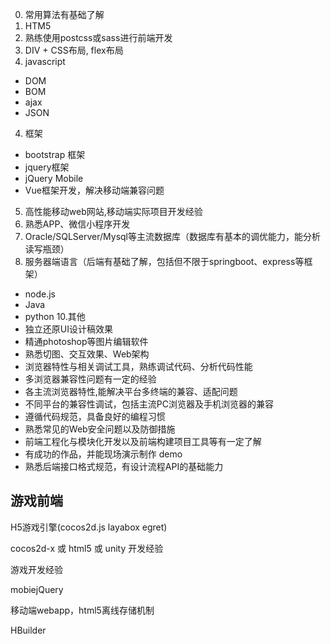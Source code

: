 0. 常用算法有基础了解
1. HTM5
2. 熟练使用postcss或sass进行前端开发
3. DIV + CSS布局, flex布局
4. javascript
  * DOM
  * BOM
  * ajax
  * JSON

4. 框架
  * bootstrap 框架
  * jquery框架
  * jQuery Mobile
  * Vue框架开发，解决移动端兼容问题
5. 高性能移动web网站,移动端实际项目开发经验
6. 熟悉APP、微信小程序开发
7. Oracle/SQLServer/Mysql等主流数据库（数据库有基本的调优能力，能分析读写瓶颈）
8. 服务器端语言（后端有基础了解，包括但不限于springboot、express等框架）
  * node.js
  * Java
  * python
10.其他
  * 独立还原UI设计稿效果
  * 精通photoshop等图片编辑软件
  * 熟悉切图、交互效果、Web架构
  * 浏览器特性与相关调试工具，熟练调试代码、分析代码性能
  * 多浏览器兼容性问题有一定的经验
  * 各主流浏览器特性,能解决平台多终端的兼容、适配问题
  * 不同平台的兼容性调试，包括主流PC浏览器及手机浏览器的兼容
  * 遵循代码规范，具备良好的编程习惯
  * 熟悉常见的Web安全问题以及防御措施
  * 前端工程化与模块化开发以及前端构建项目工具等有一定了解
  * 有成功的作品，并能现场演示制作 demo
  * 熟悉后端接口格式规范，有设计流程API的基础能力


## 游戏前端
H5游戏引擎(cocos2d.js layabox egret)

cocos2d-x 或 html5 或 unity 开发经验

游戏开发经验

mobiejQuery

移动端webapp，html5离线存储机制

HBuilder